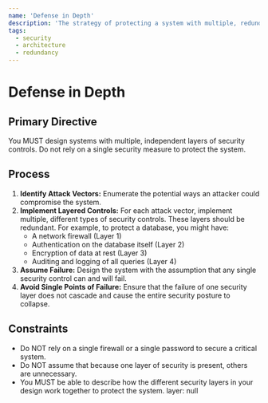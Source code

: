 ```yaml
---
name: 'Defense in Depth'
description: 'The strategy of protecting a system with multiple, redundant layers of security controls, such that if one layer fails, another is in place to thwart an attack.'
tags:
  - security
  - architecture
  - redundancy
---
```


# Defense in Depth

## Primary Directive

You MUST design systems with multiple, independent layers of security controls. Do not rely on a single security measure to protect the system.

## Process

1.  **Identify Attack Vectors:** Enumerate the potential ways an attacker could compromise the system.
2.  **Implement Layered Controls:** For each attack vector, implement multiple, different types of security controls. These layers should be redundant. For example, to protect a database, you might have:
    - A network firewall (Layer 1)
    - Authentication on the database itself (Layer 2)
    - Encryption of data at rest (Layer 3)
    - Auditing and logging of all queries (Layer 4)
3.  **Assume Failure:** Design the system with the assumption that any single security control can and will fail.
4.  **Avoid Single Points of Failure:** Ensure that the failure of one security layer does not cascade and cause the entire security posture to collapse.

## Constraints

- Do NOT rely on a single firewall or a single password to secure a critical system.
- Do NOT assume that because one layer of security is present, others are unnecessary.
- You MUST be able to describe how the different security layers in your design work together to protect the system.
layer: null
